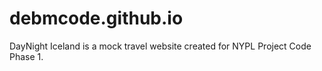 # debmcode.github.io

DayNight Iceland is a mock travel website created for NYPL Project Code Phase 1.
